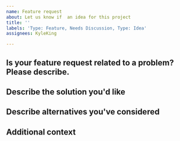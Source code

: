 ```yaml
---
name: Feature request
about: Let us know if  an idea for this project
title: ''
labels: 'Type: Feature, Needs Discussion, Type: Idea'
assignees: KyleKing

---
```


## Is your feature request related to a problem? Please describe.

<!-- TODO: A description of what the problem is. Ex. I'm always frustrated when [...] -->

## Describe the solution you'd like

<!-- TODO: A description of what you want to happen -->

## Describe alternatives you've considered

<!-- TODO: A description of any alternative solutions or features you've considered -->

## Additional context

<!-- TODO: Add any other context or screenshots about the feature request here -->

<!-- 'calcipy:skip_tags' -->
